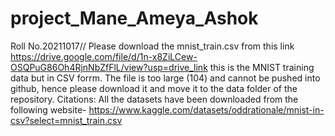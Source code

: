 # project_Mane_Ameya_Ashok
Roll No.20211017//
Please download the mnist_train.csv from this link https://drive.google.com/file/d/1n-x8ZiLCew-OSQPuG86Oh4RjnNbZfFlL/view?usp=drive_link
this is the MNIST training data but in CSV forrm. The file is too large (104) and cannot be pushed into github, hence please download it and move it to the data folder of the repository. 
Citations: All the datasets have been downloaded from the following website- https://www.kaggle.com/datasets/oddrationale/mnist-in-csv?select=mnist_train.csv
